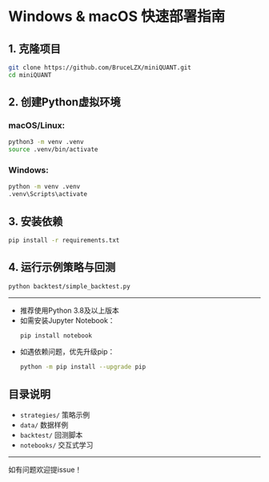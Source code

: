 # Windows & macOS 快速部署指南

## 1. 克隆项目
```bash
git clone https://github.com/BruceLZX/miniQUANT.git
cd miniQUANT
```

## 2. 创建Python虚拟环境
### macOS/Linux:
```bash
python3 -m venv .venv
source .venv/bin/activate
```
### Windows:
```cmd
python -m venv .venv
.venv\Scripts\activate
```

## 3. 安装依赖
```bash
pip install -r requirements.txt
```

## 4. 运行示例策略与回测
```bash
python backtest/simple_backtest.py
```

---

- 推荐使用Python 3.8及以上版本
- 如需安装Jupyter Notebook：
  ```bash
  pip install notebook
  ```
- 如遇依赖问题，优先升级pip：
  ```bash
  python -m pip install --upgrade pip
  ```

## 目录说明
- `strategies/` 策略示例
- `data/` 数据样例
- `backtest/` 回测脚本
- `notebooks/` 交互式学习

---

如有问题欢迎提issue！
